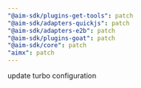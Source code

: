 ```yaml
---
"@aim-sdk/plugins-get-tools": patch
"@aim-sdk/adapters-quickjs": patch
"@aim-sdk/adapters-e2b": patch
"@aim-sdk/plugins-goat": patch
"@aim-sdk/core": patch
"aimx": patch
---
```


update turbo configuration
